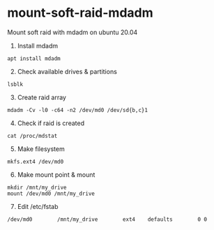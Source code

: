 # mount-soft-raid-mdadm
Mount soft raid with mdadm on ubuntu 20.04

1. Install mdadm


```
apt install mdadm

```

2. Check available drives & partitions
```
lsblk
```

3. Create raid array

```
mdadm -Cv -l0 -c64 -n2 /dev/md0 /dev/sd{b,c}1
```

4. Check if raid is created
```
cat /proc/mdstat
```

5. Make filesystem
```
mkfs.ext4 /dev/md0
```

6. Make mount point & mount
```
mkdir /mnt/my_drive
mount /dev/md0 /mnt/my_drive
```

7. Edit /etc/fstab
```
/dev/md0        /mnt/my_drive        ext4    defaults        0 0
```
